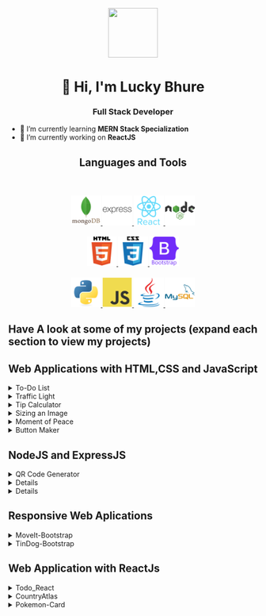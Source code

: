 <p align="center"><img width="100" height="100" src="https://i.pinimg.com/originals/57/5a/20/575a20918d349a354cc636a0d49b35a0.gif"></p>
<h1 align="center">👋 Hi, I'm Lucky Bhure </h1>
<h3 align="center">Full Stack Developer </h3>

- 🌱 I’m currently learning **MERN Stack Specialization** 
- 🔭 I’m currently working on **ReactJS**


<h2 align="center">Languages and Tools</h2> </br>
<h4 align="center" >
    <a href="https://www.mongodb.com/" target="_blank"> <img src="https://raw.githubusercontent.com/devicons/devicon/master/icons/mongodb/mongodb-original-wordmark.svg" alt="mongodb" width="60" height="60"/> </a> 
    <a href="https://expressjs.com" target="_blank"> <img src="https://raw.githubusercontent.com/devicons/devicon/master/icons/express/express-original-wordmark.svg" alt="express" width="60" height="60"/> </a> 
    <a href="https://reactjs.org/" target="_blank"> <img src="https://raw.githubusercontent.com/devicons/devicon/master/icons/react/react-original-wordmark.svg" alt="react" width="60" height="60"/> </a> 
    <a href="https://nodejs.org" target="_blank"> <img src="https://raw.githubusercontent.com/devicons/devicon/master/icons/nodejs/nodejs-original-wordmark.svg" alt="nodejs" width="60" height="60"/> </a> 
</h4>  

<h4 align="center">
  <a href="https://www.w3.org/html/" target="_blank"> <img src="https://raw.githubusercontent.com/devicons/devicon/master/icons/html5/html5-original-wordmark.svg" alt="html5" width="60" height="60"/> </a> 
  <a href="https://www.w3schools.com/css/" target="_blank"> <img src="https://raw.githubusercontent.com/devicons/devicon/master/icons/css3/css3-original-wordmark.svg" alt="css3" width="60" height="60"/> </a> 
  <a href="https://getbootstrap.com" target="_blank"> <img src="https://raw.githubusercontent.com/devicons/devicon/master/icons/bootstrap/bootstrap-plain-wordmark.svg" alt="bootstrap" width="60" height="60"/> </a> 
  </h4>

  <h4 align="center">
      <a href="https://www.python.org" target="_blank"> <img src="https://raw.githubusercontent.com/devicons/devicon/master/icons/python/python-original.svg" alt="python" width="60" height="60"/> </a> 
  <a href="https://developer.mozilla.org/en-US/docs/Web/JavaScript" target="_blank"> <img src="https://raw.githubusercontent.com/devicons/devicon/master/icons/javascript/javascript-original.svg" alt="javascript" width="60" height="60"/> </a>
  <a href="https://www.java.com" > <img src="https://raw.githubusercontent.com/devicons/devicon/master/icons/java/java-original.svg" alt="java" width="60" height="60"/> </a> 
  <a href="https://www.mysql.com/"> <img src="https://raw.githubusercontent.com/devicons/devicon/master/icons/mysql/mysql-original-wordmark.svg" alt="mysql" width="60" height="60"/> </a> 
  </h4>

<h2>Have A look at some of my projects (expand each section to view my projects)</h2>

<!--<h2>ReactJS Projects </h2>
     <details>
    <summary> Emoji Game </summary>
    <h3 margin-left="40px">Project Title: Emoji Game <img width="250" height="140" src="https://i.pinimg.com/originals/db/05/a0/db05a03b2adcfedd15c8b91e48cb99a4.gif"></h3>
    <h3>Project description:</h3><p>A basic memory game developed using react concepts. Player needs to remember emoji clicked each time to win the game.(i.e 12/12 is      win). Since its a dynamic application emojis gets shuffled immediately after clicking a emoji. Refer 
    <a href="https://github.com/kasivivekkasivivek/emoji-game-react-15#readme">ReadMe</a> for better Understanding</p>
    <h3><a href="https://github.com/kasivivekkasivivek/emoji-game-react-15">Source Code Git Hub</a></h3>
    <h3>Live Demo :<a href="https://emojigame1.netlify.app/">Click Me !</a></h3>
  </details> -->

<h2> Web Applications with HTML,CSS and JavaScript</h2>

<!--Project1 : To-Do List-->
<details>
    <summary>To-Do List</summary>
    <h4>Project Title: To-Do List</h4>
    <h4>Project description:</h4><p>This is a simple To Do List web application built using HTML, CSS, and JavaScript. It allows users to create tasks, mark them as completed, and delete them. Tasks are stored locally using browser's local storage.</p>
    <h4>Source Code Git Hub : <a href="https://github.com/Lucky-Bhure/To-Do_List.git" target="_blank"> Click ME !</a</h4>
    <h4>Live Demo : <a href="https://luckybhure-todolist.netlify.app" target="_blank"> Click ME !</a></h4>
</details> 

<!--Project2 : Traffic Light-->
<details>
    <summary>Traffic Light</summary>
    <h4>Project Title: Traffic Light</h4>
    <h4>Project description:</h4><p>This is a web application design for traffic single manipulation using user input on provided buttons.</p>
    <h4>Source Code Git Hub : <a href="https://github.com/Lucky-Bhure/Traffic_Light.git"> Click ME !</a</h4>
    <h4>Live Demo : <a href="https://luckybhure-trafficlight.netlify.app"> Click ME !</a></h4>
</details> 

<!--Project3 : Tip Calculator-->
<details>
    <summary>Tip Calculator</summary>
    <h4>Project Title: Tip Calculator</h4
    <h4>Project description:</h4><p>This is web application design to calculate Tip provided by calculation of Tip Percentage and Billing Amount for Total Bill.</p>
    <h4>Source Code Git Hub : <a href="https://github.com/Lucky-Bhure/Tip_Calculator.git"> Click ME !</a</h4>
    <h4>Live Demo : <a href="https://luckybhure-tipcalculator.netlify.app"> Click ME !</a></h4>
</details> 

<!--Project4 : Sizing an Image-->
<details>
    <summary>Sizing an Image</summary>
    <h4>Project Title: Sizing an Image</h4>
    <h4>Project description:</h4><p>This is a web application design for increase and decrease image size present in web application.</p>
    <h4>Source Code Git Hub : <a href="https://github.com/Lucky-Bhure/Sizing_an_Image.git"> Click ME !</a</h4>
    <h4>Live Demo : <a href="https://luckybhure-sizinganimage.netlify.app"> Click ME !</a></h4>
</details> 

<!--Project5 : Moment of Peace-->
<details>
    <summary>Moment of Peace</summary>
    <h4>Project Title: Moment of Peace</h4>
    <h4>Project description:</h4><p>A responseive dynamic web application developed using the concepts of setTimeOut and ClearTimeOut. User Can set a timer of 20 seconds, 30 seconds,40 seconds or 1 minuite. Have a moment of peace !!</p>
    <h4>Source Code Git Hub : <a href="https://github.com/Lucky-Bhure/Moment_of_Peace.git" target="_blank"> Click ME !</a</h4>
    <h4>Live Demo : <a href="https://luckybhure-momentofpeace.netlify.app" target="_blank"> Click ME !</a></h4>
</details> 

<!--Project6 : Button Maker-->
<details>
    <summary>Button Maker</summary>
    <h4>Project Title: Button Maker</h4>
    <h4>Project description:</h4><p>This is a simple Button Making web application built using HTML, CSS, and JavaScript. Web application work by providing user input in required fields in Button Maker input box.</p>
    <h4>Source Code Git Hub : <a href="https://github.com/Lucky-Bhure/Button_Maker.git"> Click ME !</a</h4>
    <h4>Live Demo : <a href="https://luckybhure-buttonmaker.netlify.app"> Click ME !</a></h4>
</details> 


<h2>NodeJS and ExpressJS</h2>

<!--Project1 : QR Code Generator-->
<details>
    <summary>QR Code Generator</summary>
    <h4>Project Title: QR Code Generator</h4>
    <h4>Project description:</h4><p>QR Code Generator project utilizes Node.js and several npm packages to create a simple command-line application that prompts the user to input a URL. It then generates a QR code image based on the provided URL and saves both the URL and the QR code image to separate files.</p>
    <h4>Source Code Git Hub : <a href="https://github.com/Lucky-Bhure/QR-Code-Generator.git"> Click ME !</a</h4>
</details> 

<!--Project2 : CURD Operation with MySQLWorkbench-->
<details>
    <summary>CURD Operation with MySQLWorkbench</summary>
    <h4>Project Title: CURD Operation with MySQLWorkbench</h4>
    <h4>Project description:</h4><p>A simple user management system built with Node.js, Express, MySQL, and EJS templates. This application allows users to be added, edited, deleted, and displayed from a MySQL database.</p>
    <h4>Source Code Git Hub : <a href="https://github.com/Lucky-Bhure/CURD-Operation-with-MySQLWorkbench.git"> Click ME !</a</h4>
</details> 

<!--Project3 : CURD Operation with axios -->
<details>
    <summary>CURD Operation with axios</summary>
    <h4>Project Title: CURD Operation with axios</h4>
    <h4>Project description:</h4><p>CURD Operation with Axios project demonstrates CRUD (Create, Read, Update, Delete) operations using Axios with the JSONPlaceholder API.</p>
    <h4>Source Code Git Hub : <a href="https://github.com/Lucky-Bhure/CURD-Operation-with-axios.git"> Click ME !</a</h4>
    <h4>Live Demo : <a href="https://curd-operation-with-axios.vercel.app" target="_blank"> Click ME !</a></h4>
</details> 


<h2>Responsive Web Aplications</h2>

<!--Project1 : MoveIt-Bootstrap-->
<details>
    <summary>MoveIt-Bootstrap</summary>
    <h4>Project Title: MoveIt-Bootstrap</h4>
    <h4>Project description:</h4><p>MoveIt is a website built using HTML, CSS, and Bootstrap. This is a single page website for transport goods. This is develope for learning Bootstrap.</p>
    <h4>Source Code Git Hub : <a href="https://github.com/Lucky-Bhure/MoveIt-Bootstrap.git"> Click ME !</a</h4>
    <h4>Live Demo : <a href="https://luckybhure-moveit-bootstrap.netlify.app"> Click ME !</a></h4>
</details> 

<!--Project1 : TinDog-Bootstrap-->
<details>
    <summary>TinDog-Bootstrap</summary>
    <h4>Project Title: TinDog-Bootstrap</h4>
    <h4>Project description:</h4><p>TinDog is a simple application for nearby location Dogs meetup by owner. This is basically develope to learn the Bootstrap Framebook.</p>
    <h4>Source Code Git Hub : <a href="https://github.com/Lucky-Bhure/TinDog-Bootstrap.git" > Click ME !</a</h4>
    <h4>Live Demo : <a href="https://luckybhure-tindog-bootstrap.netlify.app"> Click ME !</a></h4>
</details> 

<h2>Web Application with ReactJs</h2>
<!--Project1 : Todo_React-->
<details>
    <summary>Todo_React</summary>
    <h4>Project Title: Todo_React</h4>
    <h4>Project description:</h4><p>Todo_React is a simple, functional React Todo application. Users can add, check off, and delete tasks, with the added feature of a live date and time display. The app uses localStorage to persist todos, ensuring tasks remain even after refreshing the page.</p>
    <h4>Source Code Git Hub : <a href="https://github.com/Lucky-Bhure/Todo_React.git"> Click ME !</a</h4>
    <h4>Live Demo : <a href="https://todo-react-luckybhure.vercel.app/"> Click ME !</a></h4>
</details>

<!--Project2 : CountryAtlas-->
<details>
    <summary>CountryAtlas</summary>
    <h4>Project Title: CountryAtlas</h4>
    <h4>Project description:</h4><p>CountryAtlas is a web application that provides information about various countries using modern web technologies such as React, Vite, and Axios. The application is designed for speed, responsiveness, and scalability, making it ideal for educational, travel, or general informational purposes.</p>
    <h4>Source Code Git Hub : <a href="https://github.com/Lucky-Bhure/CountryAtlas.git"> Click ME !</a</h4>
    <h4>Live Demo : <a href="https://countryatlas-luckybhure.vercel.app/"> Click ME !</a></h4>
</details>

<!--Project3 : Pokemon-Card-->
<details>
    <summary>Pokemon-Card</summary>
    <h4>Project Title: Pokemon-Card</h4>
    <h4>Project description:</h4><p>A Pokémon Card Static Website is a fast, simple webpage showcasing Pokémon cards with a gallery layout and key details like name, type, and abilities. It may include search and filter options for easy browsing by Pokémon name.</p>
    <h4>Source Code Git Hub : <a href="https://github.com/Lucky-Bhure/Pokemon-Card.git" target="_blank"> Click ME !</a</h4>
    <h4>Live Demo : <a href="https://pokemon-card-luckybhure.vercel.app/" target="_blank"> Click ME !</a></h4>
</details>

